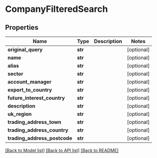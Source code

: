 # CompanyFilteredSearch

## Properties
Name | Type | Description | Notes
------------ | ------------- | ------------- | -------------
**original_query** | **str** |  | [optional] 
**name** | **str** |  | [optional] 
**alias** | **str** |  | [optional] 
**sector** | **str** |  | [optional] 
**account_manager** | **str** |  | [optional] 
**export_to_country** | **str** |  | [optional] 
**future_interest_country** | **str** |  | [optional] 
**description** | **str** |  | [optional] 
**uk_region** | **str** |  | [optional] 
**trading_address_town** | **str** |  | [optional] 
**trading_address_country** | **str** |  | [optional] 
**trading_address_postcode** | **str** |  | [optional] 

[[Back to Model list]](../README.md#documentation-for-models) [[Back to API list]](../README.md#documentation-for-api-endpoints) [[Back to README]](../README.md)


